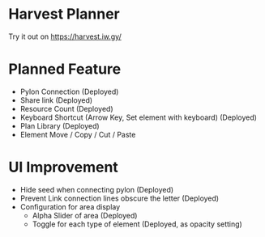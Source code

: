# Harvest Planner
Try it out on https://harvest.iw.gy/

# Planned Feature
- Pylon Connection (Deployed)
- Share link (Deployed)
- Resource Count (Deployed)
- Keyboard Shortcut (Arrow Key, Set element with keyboard) (Deployed)
- Plan Library (Deployed)
- Element Move / Copy / Cut / Paste

# UI Improvement
- Hide seed when connecting pylon (Deployed)
- Prevent Link connection lines obscure the letter (Deployed)
- Configuration for area display
  - Alpha Slider of area (Deployed)
  - Toggle for each type of element (Deployed, as opacity setting)
